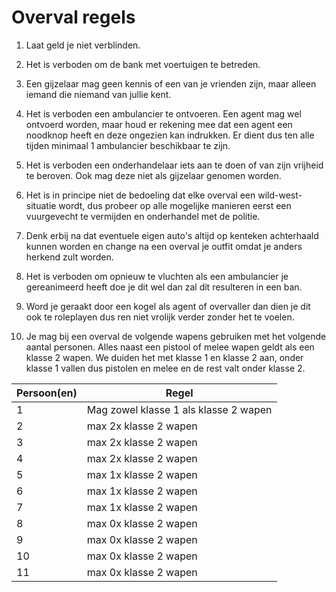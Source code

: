 # Overval regels

1. Laat geld je niet verblinden.
2. Het is verboden om de bank met voertuigen te betreden.
3. Een gijzelaar mag geen kennis of een van je vrienden zijn, maar alleen iemand die niemand van jullie kent.
4. Het is verboden een ambulancier te ontvoeren. Een agent mag wel ontvoerd worden, maar houd er rekening mee dat een agent een noodknop heeft en deze ongezien kan indrukken. Er dient dus ten alle tijden minimaal 1 ambulancier beschikbaar te zijn.
5. Het is verboden een onderhandelaar iets aan te doen of van zijn vrijheid te beroven. Ook mag deze niet als gijzelaar genomen worden.
6. Het is in principe niet de bedoeling dat elke overval een wild-west-situatie wordt, dus probeer op alle mogelijke manieren eerst een vuurgevecht te vermijden en onderhandel met de politie.
7. Denk erbij na dat eventuele eigen auto's altijd op kenteken achterhaald kunnen worden en change na een overval je outfit omdat je anders herkend zult worden.
8. Het is verboden om opnieuw te vluchten als een ambulancier je gereanimeerd heeft doe je dit wel dan zal dit resulteren in een ban.
9. Word je geraakt door een kogel als agent of overvaller dan dien je dit ook te roleplayen dus ren niet vrolijk verder zonder het te voelen.

10. Je mag bij een overval de volgende wapens gebruiken met het volgende aantal personen. Alles naast een pistool of melee wapen geldt als een klasse 2 wapen. We duiden het met klasse 1 en klasse 2 aan, onder klasse 1 vallen dus pistolen en melee en de rest valt onder klasse 2.

| Persoon(en) | Regel |
|---|---|
| 1 | Mag zowel klasse 1 als klasse 2 wapen|
| 2 | max 2x klasse 2 wapen |
| 3 | max 2x klasse 2 wapen |
| 4 | max 2x klasse 2 wapen |
| 5 | max 1x klasse 2 wapen |
| 6 | max 1x klasse 2 wapen |
| 7 | max 1x klasse 2 wapen |
| 8 | max 0x klasse 2 wapen |
| 9 | max 0x klasse 2 wapen |
| 10 | max 0x klasse 2 wapen |
| 11 | max 0x klasse 2 wapen |